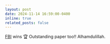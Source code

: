 ```yaml
---
layout: post
date: 2024-11-14 16:59:00-0400
inline: true
related_posts: false
---
```


[FBI](https://arxiv.org/abs/2406.13439) wins 🏆 Outstanding paper too!! Alhamdulillah.
